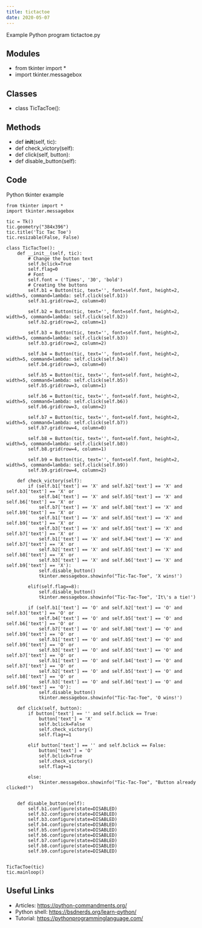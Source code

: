 ```yaml
---
title: tictactoe
date: 2020-05-07
---
```

Example Python program tictactoe.py

## Modules

* from tkinter import *
* import tkinter.messagebox

## Classes

* class TicTacToe():

## Methods

* 	def __init__(self, tic):
* 	def check_victory(self):
* 	def click(self, button):
* 	def disable_button(self):

## Code

Python tkinter example

    from tkinter import *
    import tkinter.messagebox
    
    tic = Tk()
    tic.geometry("384x396")
    tic.title('Tic Tac Toe')
    tic.resizable(False, False)
    
    class TicTacToe():
    	def __init__(self, tic):
    		# Change the button text
    		self.bclick=True
    		self.flag=0
    		# Font
    		self.font = ('Times', '30', 'bold')
    		# Creating the buttons 
    		self.b1 = Button(tic, text='', font=self.font, height=2, width=5, command=lambda: self.click(self.b1))
    		self.b1.grid(row=2, column=0)
    
    		self.b2 = Button(tic, text='', font=self.font, height=2, width=5, command=lambda: self.click(self.b2))
    		self.b2.grid(row=2, column=1)
    
    		self.b3 = Button(tic, text='', font=self.font, height=2, width=5, command=lambda: self.click(self.b3))
    		self.b3.grid(row=2, column=2)
    	
    		self.b4 = Button(tic, text='', font=self.font, height=2, width=5, command=lambda: self.click(self.b4))
    		self.b4.grid(row=3, column=0)
    
    		self.b5 = Button(tic, text='', font=self.font, height=2, width=5, command=lambda: self.click(self.b5))
    		self.b5.grid(row=3, column=1)
    
    		self.b6 = Button(tic, text='', font=self.font, height=2, width=5, command=lambda: self.click(self.b6))
    		self.b6.grid(row=3, column=2)
    
    		self.b7 = Button(tic, text='', font=self.font, height=2, width=5, command=lambda: self.click(self.b7))
    		self.b7.grid(row=4, column=0)
    
    		self.b8 = Button(tic, text='', font=self.font, height=2, width=5, command=lambda: self.click(self.b8))
    		self.b8.grid(row=4, column=1)
    
    		self.b9 = Button(tic, text='', font=self.font, height=2, width=5, command=lambda: self.click(self.b9))
    		self.b9.grid(row=4, column=2)
    
    	def check_victory(self):
    		if (self.b1['text'] == 'X' and self.b2['text'] == 'X' and self.b3['text'] == 'X' or
    		    self.b4['text'] == 'X' and self.b5['text'] == 'X' and self.b6['text'] == 'X' or
    		    self.b7['text'] == 'X' and self.b8['text'] == 'X' and self.b9['text'] == 'X' or
    		    self.b1['text'] == 'X' and self.b5['text'] == 'X' and self.b9['text'] == 'X' or
    		    self.b3['text'] == 'X' and self.b5['text'] == 'X' and self.b7['text'] == 'X' or
    		    self.b1['text'] == 'X' and self.b4['text'] == 'X' and self.b7['text'] == 'X' or
    		    self.b2['text'] == 'X' and self.b5['text'] == 'X' and self.b8['text'] == 'X' or
    		    self.b3['text'] == 'X' and self.b6['text'] == 'X' and self.b9['text'] == 'X'):
    			self.disable_button()
    			tkinter.messagebox.showinfo("Tic-Tac-Toe", 'X wins!')
    		
    		elif(self.flag==8):
    			self.disable_button()
    			tkinter.messagebox.showinfo("Tic-Tac-Toe", 'It\'s a tie!')
    
    		if (self.b1['text'] == 'O' and self.b2['text'] == 'O' and self.b3['text'] == 'O' or
    		    self.b4['text'] == 'O' and self.b5['text'] == 'O' and self.b6['text'] == 'O' or
    		    self.b7['text'] == 'O' and self.b8['text'] == 'O' and self.b9['text'] == 'O' or
    		    self.b1['text'] == 'O' and self.b5['text'] == 'O' and self.b9['text'] == 'O' or
    		    self.b3['text'] == 'O' and self.b5['text'] == 'O' and self.b7['text'] == 'O' or
    		    self.b1['text'] == 'O' and self.b4['text'] == 'O' and self.b7['text'] == 'O' or
    		    self.b2['text'] == 'O' and self.b5['text'] == 'O' and self.b8['text'] == 'O' or
    		    self.b3['text'] == 'O' and self.b6['text'] == 'O' and self.b9['text'] == 'O'):
    			self.disable_button()
    			tkinter.messagebox.showinfo("Tic-Tac-Toe", 'O wins!')
    
    	def click(self, button):
    		if button['text'] == '' and self.bclick == True:
    			button['text'] = 'X'
    			self.bclick=False
    			self.check_victory()
    			self.flag+=1
    
    		elif button['text'] == '' and self.bclick == False:
    			button['text'] = 'O'
    			self.bclick=True
    			self.check_victory()
    			self.flag+=1
    		
    		else:
    			tkinter.messagebox.showinfo("Tic-Tac-Toe", "Button already clicked!")
    
    
    	def disable_button(self):
    		self.b1.configure(state=DISABLED)
    		self.b2.configure(state=DISABLED)
    		self.b3.configure(state=DISABLED)
    		self.b4.configure(state=DISABLED)
    		self.b5.configure(state=DISABLED)
    		self.b6.configure(state=DISABLED)
    		self.b7.configure(state=DISABLED)
    		self.b8.configure(state=DISABLED)
    		self.b9.configure(state=DISABLED)
    
    
    TicTacToe(tic)
    tic.mainloop()

## Useful Links

- Articles: https://python-commandments.org/
- Python shell: https://bsdnerds.org/learn-python/
- Tutorial: https://pythonprogramminglanguage.com/
